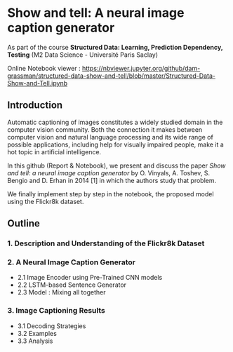# Show and tell: A neural image caption generator

As part of the course **Structured Data: Learning, Prediction Dependency, Testing** (M2 Data Science - Université Paris Saclay)

Online Notebook viewer : 
https://nbviewer.jupyter.org/github/dam-grassman/structured-data-show-and-tell/blob/master/Structured-Data-Show-and-Tell.ipynb

## Introduction 

Automatic captioning of images constitutes a widely studied domain in the computer vision
community. Both the connection it makes between computer vision and natural language
processing and its wide range of possible applications, including help for visually impaired
people, make it a hot topic in artificial intelligence.

In this github (Report & Notebook), we present and discuss
the paper *Show and tell: a neural image caption generator* by O. Vinyals, A. Toshev,
S. Bengio and D. Erhan in 2014 [1] in which the authors study that problem.

We finally implement step by step in the notebook, the proposed model using the Flickr8k dataset.

## Outline 

### 1. Description and Understanding of the Flickr8k Dataset

### 2.  A Neural Image Caption Generator
 - 2.1 Image Encoder using Pre-Trained CNN models
 -   2.2 LSTM-based Sentence Generator
 -   2.3 Model : Mixing all together
  
### 3. Image Captioning Results
 - 3.1 Decoding Strategies
 - 3.2 Examples
 -   3.3 Analysis
